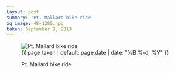 ```yaml
---
layout: post
summary: 'Pt. Mallard bike ride'
og_image: 48-1280.jpg
taken: September 9, 2013
---
```


<figure class="post">
<img alt="Pt. Mallard bike ride" sizes="(min-width: 700px) 50vw, calc(100vw - 2rem)" src="{{ site.assets_url }}/48-640.jpg" srcset="{{ site.assets_url }}/48-1280.jpg 1280w, {{ site.assets_url }}/48-960.jpg 960w, {{ site.assets_url }}/48-640.jpg 640w, {{ site.assets_url }}/48-320.jpg 320w"/>
<figcaption>
<time>{{ page.taken | default: page.date | date: "%B %-d, %Y" }}</time>
<p>Pt. Mallard bike ride</p>
</figcaption>
</figure>

